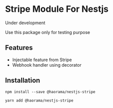 # Stripe Module For Nestjs
Under development

Use this package only for testing purpose

## Features
- Injectable feature from Stripe
- Webhook handler using decorator

## Installation
`npm install --save @haorama/nestjs-stripe`

`yarn add @haorama/nestjs-stripe`